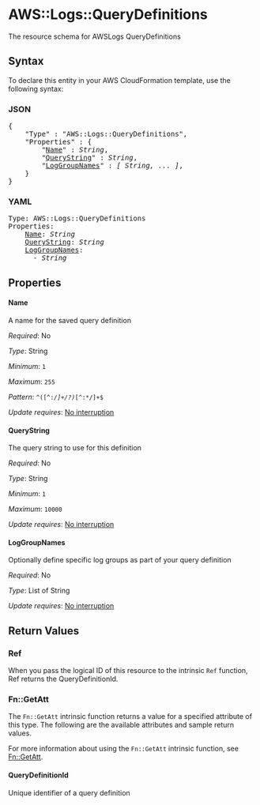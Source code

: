 # AWS::Logs::QueryDefinitions

The resource schema for AWSLogs QueryDefinitions

## Syntax

To declare this entity in your AWS CloudFormation template, use the following syntax:

### JSON

<pre>
{
    "Type" : "AWS::Logs::QueryDefinitions",
    "Properties" : {
        "<a href="#name" title="Name">Name</a>" : <i>String</i>,
        "<a href="#querystring" title="QueryString">QueryString</a>" : <i>String</i>,
        "<a href="#loggroupnames" title="LogGroupNames">LogGroupNames</a>" : <i>[ String, ... ]</i>,
    }
}
</pre>

### YAML

<pre>
Type: AWS::Logs::QueryDefinitions
Properties:
    <a href="#name" title="Name">Name</a>: <i>String</i>
    <a href="#querystring" title="QueryString">QueryString</a>: <i>String</i>
    <a href="#loggroupnames" title="LogGroupNames">LogGroupNames</a>: <i>
      - String</i>
</pre>

## Properties

#### Name

A name for the saved query definition

_Required_: No

_Type_: String

_Minimum_: <code>1</code>

_Maximum_: <code>255</code>

_Pattern_: <code>^([^:*\/]+\/?)*[^:*\/]+$</code>

_Update requires_: [No interruption](https://docs.aws.amazon.com/AWSCloudFormation/latest/UserGuide/using-cfn-updating-stacks-update-behaviors.html#update-no-interrupt)

#### QueryString

The query string to use for this definition

_Required_: No

_Type_: String

_Minimum_: <code>1</code>

_Maximum_: <code>10000</code>

_Update requires_: [No interruption](https://docs.aws.amazon.com/AWSCloudFormation/latest/UserGuide/using-cfn-updating-stacks-update-behaviors.html#update-no-interrupt)

#### LogGroupNames

Optionally define specific log groups as part of your query definition

_Required_: No

_Type_: List of String

_Update requires_: [No interruption](https://docs.aws.amazon.com/AWSCloudFormation/latest/UserGuide/using-cfn-updating-stacks-update-behaviors.html#update-no-interrupt)

## Return Values

### Ref

When you pass the logical ID of this resource to the intrinsic `Ref` function, Ref returns the QueryDefinitionId.

### Fn::GetAtt

The `Fn::GetAtt` intrinsic function returns a value for a specified attribute of this type. The following are the available attributes and sample return values.

For more information about using the `Fn::GetAtt` intrinsic function, see [Fn::GetAtt](https://docs.aws.amazon.com/AWSCloudFormation/latest/UserGuide/intrinsic-function-reference-getatt.html).

#### QueryDefinitionId

Unique identifier of a query definition
